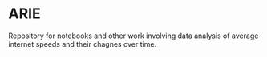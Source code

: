 # ARIE
Repository for notebooks and other work involving data analysis of average internet speeds and their chagnes over time.
